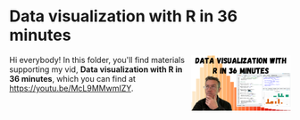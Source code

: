 # Data visualization with R in 36 minutes
[<img src="dataviz thumb.png" align="right" height="100" />](<https://youtu.be/McL9MMwmIZY>)

Hi everybody! In this folder, you'll find materials supporting my vid, **Data visualization with R in 36 minutes**, which you can find at <https://youtu.be/McL9MMwmIZY>. 

